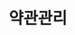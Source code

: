 ---
title: "약관관리"
linkTitle: "약관관리"
description: "약관관리"
url: /common-component/user-support/terms-manage
menu:
  depth:
    weight: 3
    parent: "user-support"
    identifier: "terms-manage"
---